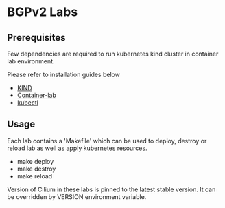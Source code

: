 BGPv2 Labs
==========

Prerequisites
-------------

Few dependencies are required to run kubernetes kind cluster in container lab environment.

Please refer to installation guides below
- [KIND](https://kind.sigs.k8s.io/docs/user/quick-start/)
- [Container-lab](https://containerlab.dev/install/)
- [kubectl](https://kubernetes.io/docs/tasks/tools/install-kubectl-linux/)

Usage
-----

Each lab contains a 'Makefile' which can be used to deploy, destroy or reload lab as well as apply kubernetes resources.
- make deploy
- make destroy
- make reload

Version of Cilium in these labs is pinned to the latest stable version. It can be overridden by VERSION environment variable.
